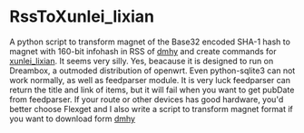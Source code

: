 # RssToXunlei_lixian
A python script to transform magnet of the Base32 encoded SHA-1 hash to magnet with 160-bit infohash in RSS of [dmhy](http://share.dmhy.org) and create commands for [xunlei_lixian](https://github.com/iambus/xunlei-lixian).
It seems very silly. Yes, beacause it is designed to run on Dreambox, a outmoded distribution of openwrt. Even python-sqlite3 can not work normally, as well as feedparser module. It is very luck feedparser can return the title and link of items, but it will fail when you want to get pubDate from feedparser. 
If your route or other devices has good hardware, you'd better choose Flexget and I also write a script to transform magnet format if you want to download form [dmhy](http://share.dmhy.org)
